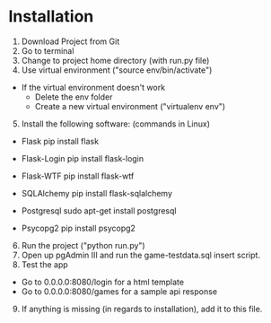 Installation
===========

1) Download Project from Git
2) Go to terminal
3) Change to project home directory (with run.py file)
4) Use virtual environment ("source env/bin/activate")
  - If the virtual environment doesn't work
    - Delete the env folder
    - Create a new virtual environment ("virtualenv env")
5) Install the following software: (commands in Linux)

  - Flask
  pip install flask

  - Flask-Login
  pip install flask-login

  - Flask-WTF
  pip install flask-wtf

  - SQLAlchemy
  pip install flask-sqlalchemy

  - Postgresql
  sudo apt-get install postgresql

  - Psycopg2
  pip install psycopg2

6) Run the project ("python run.py")
7) Open up pgAdmin III and run the game-testdata.sql insert script.
8) Test the app 
  - Go to 0.0.0.0:8080/login for a html template 
  - Go to 0.0.0.0:8080/games for a sample api response
9) If anything is missing (in regards to installation), add 
   it to this file.
